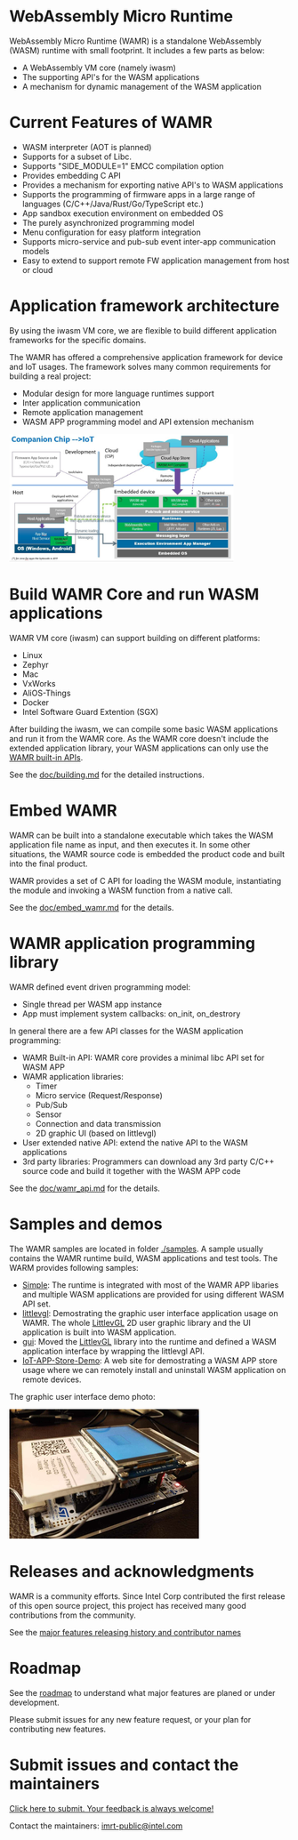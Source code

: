 WebAssembly Micro Runtime
=========================
WebAssembly Micro Runtime (WAMR) is a standalone WebAssembly (WASM) runtime with small footprint. It includes a few parts as below:
- A WebAssembly VM core (namely iwasm)
- The supporting API's for the WASM applications
- A mechanism for dynamic management of the WASM application


Current Features of WAMR
=========================
- WASM interpreter (AOT is planned)
- Supports for a subset of Libc.
- Supports "SIDE_MODULE=1" EMCC compilation option
- Provides embedding C API
- Provides a mechanism for exporting native API's to WASM applications
- Supports the programming of firmware apps in a large range of languages (C/C++/Java/Rust/Go/TypeScript etc.)
- App sandbox execution environment on embedded OS
- The purely asynchronized programming model
- Menu configuration for easy platform integration
- Supports micro-service and pub-sub event inter-app communication models
- Easy to extend to support remote FW application management from host or cloud

Application framework architecture
===================================

By using the iwasm VM core, we are flexible to build different application frameworks for the specific domains. 

The WAMR has offered a comprehensive application framework for device and IoT usages. The framework solves many common requirements for building a real project:
- Modular design for more language runtimes support
- Inter application communication
- Remote application management
- WASM APP programming model and API extension mechanism 

<img src="./doc/pics/wamr-arch.JPG" width="80%">



Build WAMR Core and run WASM applications
================================================

WAMR VM core (iwasm) can support building on different platforms:
- Linux
- Zephyr
- Mac
- VxWorks
- AliOS-Things
- Docker
- Intel Software Guard Extention (SGX)

After building the iwasm, we can compile some basic WASM applications and run it from the WAMR core. As the WAMR core doesn't include the extended application library, your WASM applications can only use the [WAMR built-in APIs](./doc/wamr_api.md).     

See the [doc/building.md](./doc/building.md) for the detailed instructions.


Embed WAMR 
===========

WAMR can be built into a standalone executable which takes the WASM application file name as input, and then executes it. In some other situations, the WAMR source code is embedded the product code and built into the final product. 

WAMR provides a set of C API for loading the WASM module, instantiating the module and invoking a WASM  function from a native call. 

See the [doc/embed_wamr.md](./doc/embed_wamr.md) for the details.

WAMR application programming library
===================================

WAMR defined event driven programming model:
- Single thread per WASM app instance
- App must implement system callbacks: on_init, on_destrory


In general there are a few API classes for the WASM application programming:
- WAMR Built-in API: WAMR core provides a minimal libc API set for WASM APP
- WAMR application libraries: 
  - Timer
  - Micro service (Request/Response)
  - Pub/Sub
  - Sensor
  - Connection and data transmission
  - 2D graphic UI (based on littlevgl)
- User extended native API: extend the native API to the WASM applications
- 3rd party libraries: Programmers can download any 3rd party C/C++ source code and build it together with the WASM APP code

See the [doc/wamr_api.md](./doc/wamr_api.md) for the details.


Samples and demos
=================

The WAMR samples are located in folder [./samples](./samples). A sample usually contains the WAMR runtime build, WASM applications and test tools. The WARM provides following samples:
- [Simple](./samples/simple/README.md): The runtime is integrated with most of the WAMR APP libaries and multiple WASM applications are provided for using different WASM API set.
- [littlevgl](./samples/littlevgl/README.md): Demostrating the graphic user interface application usage on WAMR. The whole [LittlevGL](https://github.com/littlevgl/) 2D user graphic library and the UI application is built into WASM application.  
- [gui](./samples/gui/README.md): Moved the [LittlevGL](https://github.com/littlevgl/) library into the runtime and defined a WASM application interface by wrapping the littlevgl API.
- [IoT-APP-Store-Demo](./test-tools/IoT-APP-Store-Demo/README.md): A web site for demostrating a WASM APP store usage where we can remotely install and uninstall WASM application on remote devices.


The graphic user interface demo photo:

![WAMR samples diagram](./doc/pics/vgl_demo.png "WAMR samples diagram")




Releases and acknowledgments
============================

WAMR is a community efforts. Since Intel Corp contributed the first release of this open source project, this project has received many good contributions from the community. 

See the [major features releasing history and contributor names](./doc/release_ack.md)   


Roadmap
=======

See the [roadmap](./doc/roadmap.md) to understand what major features are planed or under development.

Please submit issues for any new feature request, or your plan for contributing new features.





Submit issues and contact the maintainers
=========================================
[Click here to submit. Your feedback is always welcome!](https://github.com/intel/wasm-micro-runtime/issues/new)


Contact the maintainers: imrt-public@intel.com
